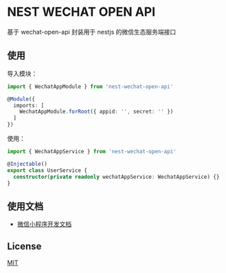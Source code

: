 # NEST WECHAT OPEN API

基于 wechat-open-api 封装用于 nestjs 的微信生态服务端接口


## 使用

导入模块：

```ts
import { WechatAppModule } from 'nest-wechat-open-api'

@Module({
  imports: [
    WechatAppModule.forRoot({ appid: '', secret: '' })
  ]
})
```

使用：

```ts
import { WechatAppService } from 'nest-wechat-open-api'

@Injectable()
export class UserService {
  constructor(private readonly wechatAppService: WechatAppService) {}
}
```


## 使用文档

- [微信小程序开发文档](https://developers.weixin.qq.com/miniprogram/dev/framework/)


## License

[MIT](/LICENSE)

